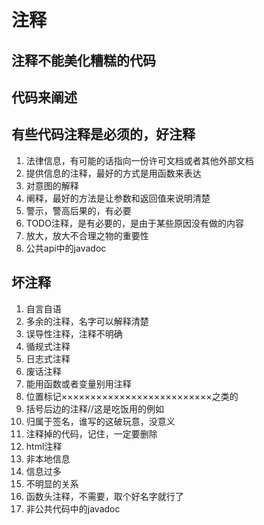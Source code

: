 # 注释

## 注释不能美化糟糕的代码
## 代码来阐述
## 有些代码注释是必须的，好注释

1. 法律信息，有可能的话指向一份许可文档或者其他外部文档
2. 提供信息的注释，最好的方式是用函数来表达
3. 对意图的解释
4. 阐释，最好的方法是让参数和返回值来说明清楚
5. 警示，警高后果的，有必要
6. TODO注释，是有必要的，是由于某些原因没有做的内容
7. 放大，放大不合理之物的重要性
8. 公共api中的javadoc

## 坏注释

1. 自言自语
2. 多余的注释，名字可以解释清楚
3. 误导性注释，注释不明确
4. 循规式注释
5. 日志式注释
6. 废话注释
7. 能用函数或者变量别用注释
8. 位置标记××××××××××××××××××××××××××之类的
9. 括号后边的注释//这是吃饭用的例如
10. 归属于签名，谁写的这破玩意，没意义
11. 注释掉的代码，记住，一定要删除
12. html注释
13. 非本地信息
14. 信息过多
15. 不明显的关系
16. 函数头注释，不需要，取个好名字就行了
17. 非公共代码中的javadoc